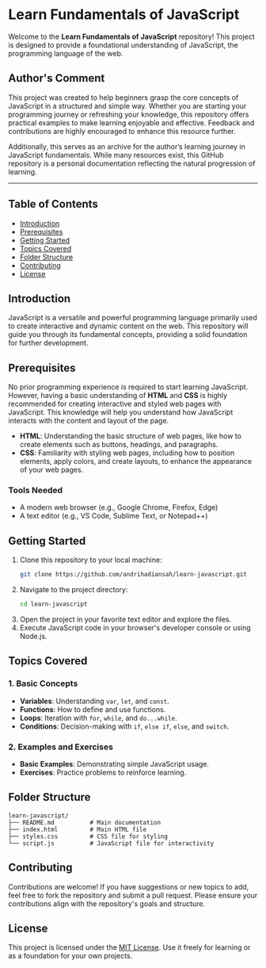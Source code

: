 # Learn Fundamentals of JavaScript

Welcome to the **Learn Fundamentals of JavaScript** repository! This project is designed to provide a foundational understanding of JavaScript, the programming language of the web.

## Author's Comment

This project was created to help beginners grasp the core concepts of JavaScript in a structured and simple way. Whether you are starting your programming journey or refreshing your knowledge, this repository offers practical examples to make learning enjoyable and effective. Feedback and contributions are highly encouraged to enhance this resource further.

Additionally, this serves as an archive for the author’s learning journey in JavaScript fundamentals. While many resources exist, this GitHub repository is a personal documentation reflecting the natural progression of learning.

---

## Table of Contents

- [Introduction](#introduction)
- [Prerequisites](#prerequisites)
- [Getting Started](#getting-started)
- [Topics Covered](#topics-covered)
- [Folder Structure](#folder-structure)
- [Contributing](#contributing)
- [License](#license)

## Introduction

JavaScript is a versatile and powerful programming language primarily used to create interactive and dynamic content on the web. This repository will guide you through its fundamental concepts, providing a solid foundation for further development.

## Prerequisites

No prior programming experience is required to start learning JavaScript. However, having a basic understanding of **HTML** and **CSS** is highly recommended for creating interactive and styled web pages with JavaScript. This knowledge will help you understand how JavaScript interacts with the content and layout of the page.

- **HTML**: Understanding the basic structure of web pages, like how to create elements such as buttons, headings, and paragraphs.
- **CSS**: Familiarity with styling web pages, including how to position elements, apply colors, and create layouts, to enhance the appearance of your web pages.


### Tools Needed

- A modern web browser (e.g., Google Chrome, Firefox, Edge)
- A text editor (e.g., VS Code, Sublime Text, or Notepad++)

## Getting Started

1. Clone this repository to your local machine:
   ```bash
   git clone https://github.com/andrihadiansah/learn-javascript.git
   ```
2. Navigate to the project directory:
   ```bash
   cd learn-javascript
   ```
3. Open the project in your favorite text editor and explore the files.
4. Execute JavaScript code in your browser's developer console or using Node.js.

## Topics Covered

### 1. Basic Concepts

- **Variables**: Understanding `var`, `let`, and `const`.
- **Functions**: How to define and use functions.
- **Loops**: Iteration with `for`, `while`, and `do...while`.
- **Conditions**: Decision-making with `if`, `else if`, `else`, and `switch`.

### 2. Examples and Exercises

- **Basic Examples**: Demonstrating simple JavaScript usage.
- **Exercises**: Practice problems to reinforce learning.

## Folder Structure

```plaintext
learn-javascript/
├── README.md          # Main documentation
├── index.html         # Main HTML file
├── styles.css         # CSS file for styling
└── script.js          # JavaScript file for interactivity

```

## Contributing

Contributions are welcome! If you have suggestions or new topics to add, feel free to fork the repository and submit a pull request. Please ensure your contributions align with the repository's goals and structure.

## License

This project is licensed under the [MIT License](LICENSE). Use it freely for learning or as a foundation for your own projects.
